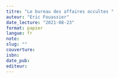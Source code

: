 ```yaml
---
titre: "Le bureau des affaires occultes "
auteur: "Eric Fouassier"
date_lecture: "2021-08-23"
format: papier
langue: fr
note:
slug: ""
couverture: 
isbn: 
date_pub: 
editeur: 
---
```


